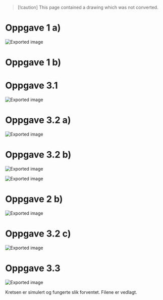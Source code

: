 > [!caution] This page contained a drawing which was not converted.   

# Oppgave 1 a)

![Exported image](Exported%20image%2020240415112250-0.png)

# Oppgave 1 b)

# Oppgave 3.1

![Exported image](Exported%20image%2020240415112250-1.png)

# Oppgave 3.2 a)

![Exported image](Exported%20image%2020240415112250-2.png)

# Oppgave 3.2 b)

![Exported image](Exported%20image%2020240415112250-3.png)  

![Exported image](Exported%20image%2020240415112250-4.png)                                                                                                                                                                                                                                                                                                                                                                                                                                                                                                                                                                                                                                                                                                                                                                                                                                                                                                                                                                                                                                                                         

# Oppgave 2 b)

![Exported image](Exported%20image%2020240415112250-5.png)

# Oppgave 3.2 c)

![Exported image](Exported%20image%2020240415112250-6.png)

# Oppgave 3.3

![Exported image](Exported%20image%2020240415112250-7.png)

Kretsen er simulert og fungerte slik forventet. Filene er vedlagt.